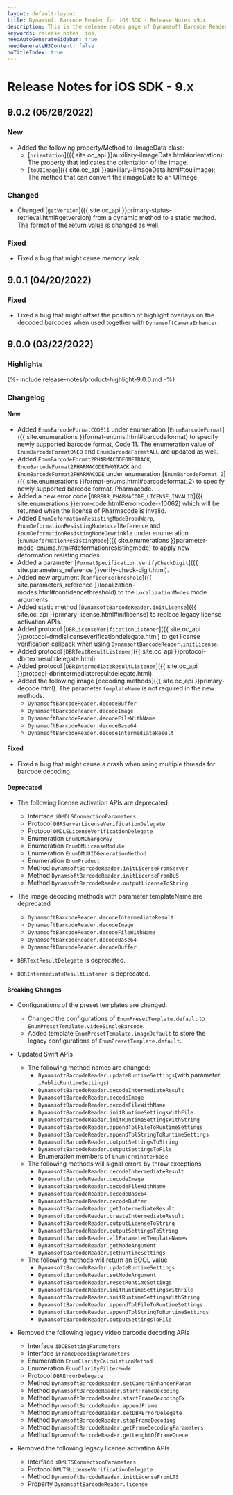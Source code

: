 ```yaml
---
layout: default-layout
title: Dynamsoft Barcode Reader for iOS SDK - Release Notes v9.x
description: This is the release notes page of Dynamsoft Barcode Reader for iOS SDK v9.x.
keywords: release notes, ios, 
needAutoGenerateSidebar: true
needGenerateH3Content: false
noTitleIndex: true
---
```


# Release Notes for iOS SDK - 9.x

## 9.0.2 (05/26/2022)

### New

- Added the following property/Method to iImageData class:
  - [`orientation`]({{ site.oc_api }}auxiliary-iImageData.html#orientation): The property that indicates the orientation of the image.
  - [`toUIImage`]({{ site.oc_api }}auxiliary-iImageData.html#touiimage): The method that can convert the iImageData to an UIImage.

### Changed

- Changed [`getVersion`]({{ site.oc_api }}primary-status-retrieval.html#getversion) from a dynamic method to a static method. The format of the return value is changed as well.

### Fixed

- Fixed a bug that might cause memory leak.

## 9.0.1 (04/20/2022)

### Fixed

- Fixed a bug that might offset the position of highlight overlays on the decoded barcodes when used together with `DynamsoftCameraEnhancer`.

## 9.0.0 (03/22/2022)

### Highlights

{%- include release-notes/product-highlight-9.0.0.md -%}

### Changelog

#### New

- Added `EnumBarcodeFormatCODE11` under enumeration [`EnumBarcodeFormat`]({{ site.enumerations }}format-enums.html#barcodeformat) to specify newly supported barcode format, Code 11. The enumeration value of `EnumBarcodeFormatONED` and `EnumBarcodeFormatALL` are updated as well.
- Added `EnumBarcodeFormat2PHARMACODEONETRACK`, `EnumBarcodeFormat2PHARMACODETWOTRACK` and `EnumBarcodeFormat2PHARMACODE` under enumeration [`EnumBarcodeFormat_2`]({{ site.enumerations }}format-enums.html#barcodeformat_2) to specify newly supported barcode format, Pharmacode.
- Added a new error code [`DBRERR_PHARMACODE_LICENSE_INVALID`]({{ site.enumerations }}error-code.html#error-code--10062) which will be returned when the license of Pharmacode is invalid.
- Added `EnumDeformationResistingModeBroadWarp`, `EnumDeformationResistingModeLocalReference` and `EnumDeformationResistingModeDewrinkle` under enumeration [`EnumDeformationResistingMode`]({{ site.enumerations }}parameter-mode-enums.html#deformationresistingmode) to apply new deformation resisting modes.
- Added a parameter [`FormatSpecification.VerifyCheckDigit`]({{ site.parameters_reference }}verify-check-digit.html).
- Added new argument [`ConfidenceThreshold`]({{ site.parameters_reference }}localization-modes.html#confidencethreshold) to the `LocalizationModes` mode arguments.
- Added static method [`DynamsoftBarcodeReader.initLicense`]({{ site.oc_api }}primary-license.html#initlicense) to replace legacy license activation APIs.
- Added protocol [`DBRLicenseVerificationListener`]({{ site.oc_api }}protocol-dmdlslicenseverificationdelegate.html) to get license verification callback when using `DynamsoftBarcodeReader.initLicense`.
- Added protocol [`DBRTextResultListener`]({{ site.oc_api }}protocol-dbrtextresultdelegate.html).
- Added protocol [`DBRIntermediateResultListener`]({{ site.oc_api }}protocol-dbrintermediateresultdelegate.html).
- Added the following image [decoding methods]({{ site.oc_api }}primary-decode.html). The parameter `templateName` is not required in the new methods.
  - `DynamsoftBarcodeReader.decodeBuffer`
  - `DynamsoftBarcodeReader.decodeImage`
  - `DynamsoftBarcodeReader.decodeFileWithName`
  - `DynamsoftBarcodeReader.decodeBase64`
  - `DynamsoftBarcodeReader.decodeIntermediateResult`

#### Fixed

- Fixed a bug that might cause a crash when using multiple threads for barcode decoding.

#### Deprecated

- The following license activation APIs are deprecated:
  - Interface `iDMDLSConnectionParameters`
  - Protocol `DBRServerLicenseVerificationDelegate`
  - Protocol `DMDLSLicenseVerificationDelegate`
  - Enumeration `EnumDMChargeWay`
  - Enumeration `EnumDMLicenseModule`
  - Enumeration `EnumDMUUIDGenerationMethod`
  - Enumeration `EnumProduct`
  - Method `DynamsoftBarcodeReader.initLicenseFromServer`
  - Method `DynamsoftBarcodeReader.initLicenseFromDLS`
  - Method `DynamsoftBarcodeReader.outputLicenseToString`

- The image decoding methods with parameter templateName are deprecated
  - `DynamsoftBarcodeReader.decodeIntermediateResult`
  - `DynamsoftBarcodeReader.decodeImage`
  - `DynamsoftBarcodeReader.decodeFileWithName`
  - `DynamsoftBarcodeReader.decodeBase64`
  - `DynamsoftBarcodeReader.decodeBuffer`

- `DBRTextResultDelegate` is deprecated.
- `DBRIntermediateResultListener` is deprecated.

#### Breaking Changes

- Configurations of the preset templates are changed.
  - Changed the configurations of `EnumPresetTemplate.default` to `EnumPresetTemplate.videoSingleBarcode`.
  - Added template `EnumPresetTemplate.imageDefault` to store the legacy configurations of `EnumPresetTemplate.default`.
- Updated Swift APIs
  - The following method names are changed:
    - `DynamsoftBarcodeReader.updateRuntimeSettings`(with parameter `iPublicRuntimeSettings`)
    - `DynamsoftBarcodeReader.decodeIntermediateResult`
    - `DynamsoftBarcodeReader.decodeImage`
    - `DynamsoftBarcodeReader.decodeFileWithName`
    - `DynamsoftBarcodeReader.initRuntimeSettingsWithFile`
    - `DynamsoftBarcodeReader.initRuntimeSettingsWithString`
    - `DynamsoftBarcodeReader.appendTplFileToRuntimeSettings`
    - `DynamsoftBarcodeReader.appendTplStringToRuntimeSettings`
    - `DynamsoftBarcodeReader.outputSettingsToString`
    - `DynamsoftBarcodeReader.outputSettingsToFile`
    - Enumeration members of `EnumTerminatePhase`
  - The following methods will signal errors by throw exceptions
    - `DynamsoftBarcodeReader.decodeIntermediateResult`
    - `DynamsoftBarcodeReader.decodeImage`
    - `DynamsoftBarcodeReader.decodeFileWithName`
    - `DynamsoftBarcodeReader.decodeBase64`
    - `DynamsoftBarcodeReader.decodeBuffer`
    - `DynamsoftBarcodeReader.getIntermediateResult`
    - `DynamsoftBarcodeReader.createIntermediateResult`
    - `DynamsoftBarcodeReader.outputLicenseToString`
    - `DynamsoftBarcodeReader.outputSettingsToString`
    - `DynamsoftBarcodeReader.allParameterTemplateNames`
    - `DynamsoftBarcodeReader.getModeArgument`
    - `DynamsoftBarcodeReader.getRuntimeSettings`
  - The following methods will return an BOOL value
    - `DynamsoftBarcodeReader.updateRuntimeSettings`
    - `DynamsoftBarcodeReader.setModeArgument`
    - `DynamsoftBarcodeReader.resetRuntimeSettings`
    - `DynamsoftBarcodeReader.initRuntimeSettingsWithFile`
    - `DynamsoftBarcodeReader.initRuntimeSettingsWithString`
    - `DynamsoftBarcodeReader.appendTplFileToRuntimeSettings`
    - `DynamsoftBarcodeReader.appendTplStringToRuntimeSettings`
    - `DynamsoftBarcodeReader.outputSettingsToFile`

- Removed the following legacy video barcode decoding APIs
  - Interface `iDCESettingParameters`
  - Interface `iFrameDecodingParameters`
  - Enumeration `EnumClarityCalculationMethod`
  - Enumeration `EnumClarityFilterMode`
  - Protocol `DBRErrorDelegate`
  - Method `DynamsoftBarcodeReader.setCameraEnhancerParam`
  - Method `DynamsoftBarcodeReader.startFrameDecoding`
  - Method `DynamsoftBarcodeReader.startFrameDecodingEx`
  - Method `DynamsoftBarcodeReader.appendFrame`
  - Method `DynamsoftBarcodeReader.setDBRErrorDelegate`
  - Method `DynamsoftBarcodeReader.stopFrameDecoding`
  - Method `DynamsoftBarcodeReader.getFrameDecodingParameters`
  - Method `DynamsoftBarcodeReader.getLenghtOfFrameQueue`

- Removed the following legacy license activation APIs
  - Interface `iDMLTSConnectionParameters`
  - Protocol `DMLTSLicenseVerificationDelegate`
  - Method `DynamsoftBarcodeReader.initLicenseFromLTS`
  - Property `DynamsoftBarcodeReader.license`
